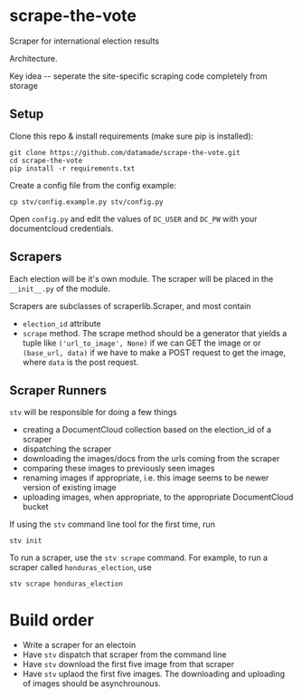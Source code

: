 # scrape-the-vote
Scraper for international election results

Architecture.

Key idea -- seperate the site-specific scraping code completely from storage

## Setup

Clone this repo & install requirements (make sure pip is installed):
```
git clone https://github.com/datamade/scrape-the-vote.git
cd scrape-the-vote
pip install -r requirements.txt
```

Create a config file from the config example:
```
cp stv/config.example.py stv/config.py
```

Open ```config.py``` and edit the values of ```DC_USER``` and ```DC_PW``` with your documentcloud credentials.

## Scrapers
Each election will be it's own module. The scraper will be placed in the `__init__.py` of the module.

Scrapers are subclasses of scraperlib.Scraper, and most contain

- `election_id` attribute
- `scrape` method. The scrape method should be a generator that yields a tuple like `('url_to_image', None)` if we can GET the image or or `(base_url, data)` if we have to make a POST request to get the image, where `data` is the post request.


## Scraper Runners
`stv` will be responsible for doing a few things

- creating a DocumentCloud collection based on the election_id of a scraper
- dispatching the scraper
- downloading the images/docs from the urls coming from the scraper
- comparing these images to previously seen images
- renaming images if appropriate, i.e. this image seems to be newer version of existing image 
- uploading images, when appropriate, to the appropriate DocumentCloud bucket

If using the ```stv``` command line tool for the first time, run
```
stv init
```

To run a scraper, use the `stv scrape` command. For example, to run a scraper called ```honduras_election```, use
```
stv scrape honduras_election
```

# Build order
- Write a scraper for an electoin
- Have `stv` dispatch that scraper from the command line
- Have `stv` download the first five image from that scraper
- Have `stv` uplaod the first five images. The downloading and uploading of images should be asynchrounous.




